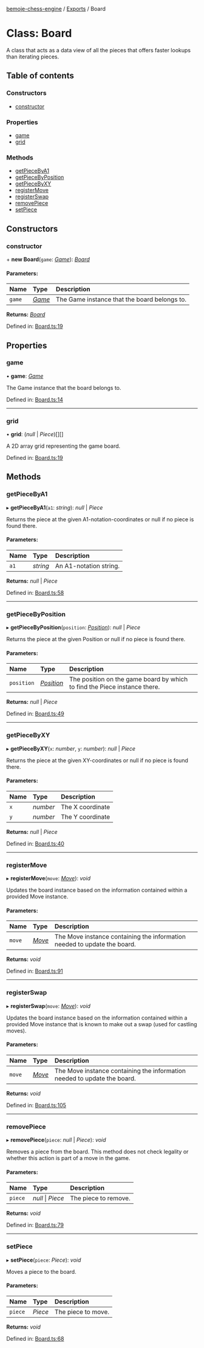 [bemoje-chess-engine](../README.md) / [Exports](../modules.md) / Board

# Class: Board

A class that acts as a data view of all the pieces that offers faster lookups than iterating pieces.

## Table of contents

### Constructors

- [constructor](board.md#constructor)

### Properties

- [game](board.md#game)
- [grid](board.md#grid)

### Methods

- [getPieceByA1](board.md#getpiecebya1)
- [getPieceByPosition](board.md#getpiecebyposition)
- [getPieceByXY](board.md#getpiecebyxy)
- [registerMove](board.md#registermove)
- [registerSwap](board.md#registerswap)
- [removePiece](board.md#removepiece)
- [setPiece](board.md#setpiece)

## Constructors

### constructor

\+ **new Board**(`game`: [*Game*](game.md)): [*Board*](board.md)

#### Parameters:

Name | Type | Description |
:------ | :------ | :------ |
`game` | [*Game*](game.md) | The Game instance that the board belongs to.    |

**Returns:** [*Board*](board.md)

Defined in: [Board.ts:19](https://github.com/bemoje/chess/blob/a1ccdde/src/Board.ts#L19)

## Properties

### game

• **game**: [*Game*](game.md)

The Game instance that the board belongs to.

Defined in: [Board.ts:14](https://github.com/bemoje/chess/blob/a1ccdde/src/Board.ts#L14)

___

### grid

• **grid**: (*null* \| *Piece*)[][]

A 2D array grid representing the game board.

Defined in: [Board.ts:19](https://github.com/bemoje/chess/blob/a1ccdde/src/Board.ts#L19)

## Methods

### getPieceByA1

▸ **getPieceByA1**(`a1`: *string*): *null* \| *Piece*

Returns the piece at the given A1-notation-coordinates or null if no piece is found there.

#### Parameters:

Name | Type | Description |
:------ | :------ | :------ |
`a1` | *string* | An A1-notation string.    |

**Returns:** *null* \| *Piece*

Defined in: [Board.ts:58](https://github.com/bemoje/chess/blob/a1ccdde/src/Board.ts#L58)

___

### getPieceByPosition

▸ **getPieceByPosition**(`position`: [*Position*](position.md)): *null* \| *Piece*

Returns the piece at the given Position or null if no piece is found there.

#### Parameters:

Name | Type | Description |
:------ | :------ | :------ |
`position` | [*Position*](position.md) | The position on the game board by which to find the Piece instance there.    |

**Returns:** *null* \| *Piece*

Defined in: [Board.ts:49](https://github.com/bemoje/chess/blob/a1ccdde/src/Board.ts#L49)

___

### getPieceByXY

▸ **getPieceByXY**(`x`: *number*, `y`: *number*): *null* \| *Piece*

Returns the piece at the given XY-coordinates or null if no piece is found there.

#### Parameters:

Name | Type | Description |
:------ | :------ | :------ |
`x` | *number* | The X coordinate   |
`y` | *number* | The Y coordinate    |

**Returns:** *null* \| *Piece*

Defined in: [Board.ts:40](https://github.com/bemoje/chess/blob/a1ccdde/src/Board.ts#L40)

___

### registerMove

▸ **registerMove**(`move`: [*Move*](move.md)): *void*

Updates the board instance based on the information contained within a provided Move instance.

#### Parameters:

Name | Type | Description |
:------ | :------ | :------ |
`move` | [*Move*](move.md) | The Move instance containing the information needed to update the board.    |

**Returns:** *void*

Defined in: [Board.ts:91](https://github.com/bemoje/chess/blob/a1ccdde/src/Board.ts#L91)

___

### registerSwap

▸ **registerSwap**(`move`: [*Move*](move.md)): *void*

Updates the board instance based on the information contained within a provided Move instance that is known to make
out a swap (used for castling moves).

#### Parameters:

Name | Type | Description |
:------ | :------ | :------ |
`move` | [*Move*](move.md) | The Move instance containing the information needed to update the board.    |

**Returns:** *void*

Defined in: [Board.ts:105](https://github.com/bemoje/chess/blob/a1ccdde/src/Board.ts#L105)

___

### removePiece

▸ **removePiece**(`piece`: *null* \| *Piece*): *void*

Removes a piece from the board.
This method does not check legality or whether this action is part of a move in the game.

#### Parameters:

Name | Type | Description |
:------ | :------ | :------ |
`piece` | *null* \| *Piece* | The piece to remove.    |

**Returns:** *void*

Defined in: [Board.ts:79](https://github.com/bemoje/chess/blob/a1ccdde/src/Board.ts#L79)

___

### setPiece

▸ **setPiece**(`piece`: *Piece*): *void*

Moves a piece to the board.

#### Parameters:

Name | Type | Description |
:------ | :------ | :------ |
`piece` | *Piece* | The piece to move.    |

**Returns:** *void*

Defined in: [Board.ts:68](https://github.com/bemoje/chess/blob/a1ccdde/src/Board.ts#L68)
